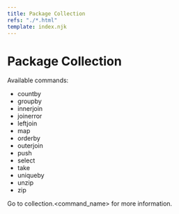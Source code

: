 ```yaml
---
title: Package Collection
refs: "./*.html"
template: index.njk
---
```


# Package Collection

Available commands:

- countby
- groupby
- innerjoin
- joinerror
- leftjoin
- map
- orderby
- outerjoin
- push
- select
- take
- uniqueby
- unzip
- zip

Go to collection.<command_name> for more information.
